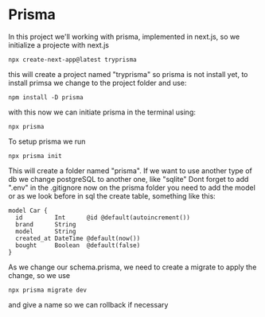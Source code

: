 # Prisma

In this project we'll working with prisma, implemented in next.js, so we initialize a projecte with next.js

```
npx create-next-app@latest tryprisma
```

this will create a project named "tryprisma" so prisma is not install yet, to install primsa we change to the project folder and use:

```
npm install -D prisma
```

with this now we can initiate prisma in the terminal using:

```
npx prisma
```

To setup prisma we run 

```
npx prisma init
```

This will create a folder named "prisma". If we want to use another type of db we change postgreSQL to another one, like "sqlite"
Dont forget to add ".env" in the .gitignore
now on the prisma folder you need to add the model or as we look before in sql the create table, something like this:

```
model Car {
  id         Int      @id @default(autoincrement())
  brand      String
  model      String
  created_at DateTime @default(now())
  bought     Boolean  @default(false)
}
```
As we change our schema.prisma, we need to create a migrate to apply the change, so we use 

```
npx prisma migrate dev
```
and give a name so we can rollback if necessary